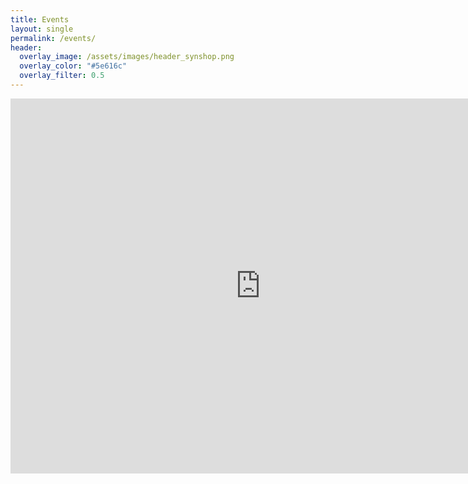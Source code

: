 ```yaml
---
title: Events
layout: single
permalink: /events/
header:
  overlay_image: /assets/images/header_synshop.png
  overlay_color: "#5e616c"
  overlay_filter: 0.5
---
```


<iframe src="https://calendar.google.com/calendar/embed?src=0p5t8hbt0og7uumlt2v5pkrocs%40group.calendar.google.com&ctz=America%2FLos_Angeles" style="border: 0" width="800" height="600" frameborder="0" scrolling="no"></iframe>